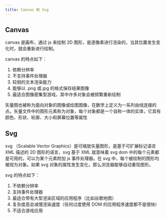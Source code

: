 ```yaml
---
title: Canvas 和 Svg
---
```


## Canvas

canvas 是画布，通过 js 来绘制 2D 图形，是逐像素进行渲染的，当其位置发生变化时，就会重新进行绘制。

canvas 的特点如下：

1. 依赖分辨率
2. 不支持事件处理器
3. 较弱的文本渲染能力
4. 能够以 .png 或.jpg 的格式保存结果图像
5. 最适合图像密集型游戏，其中许多对象会被频繁重新绘制

矢量图也被称为面向对象的图像或绘图图像，在数学上定义为一系列由线连接的点。矢量文件中的图形元素称为对象，每个对象都是一个自称一体的实体，它具有颜色、形状、轮廓、大小和屏幕位置等属性

## Svg

svg （Scalable Vector Graphics）是可缩放矢量图形，是基于可扩展标记语言 XML 描述的 2D 图形的语言，svg 基于 XML 就意味着 svg dom 中的每个元素都是可用的，可以为某个元素附加 js 事件处理器。在 svg 中，每个被绘制的图形均被视为对象。如果 svg 对象的属性发生变化，那么浏览器能够自动重现图形。

svg 的特点如下：

1. 不依赖分辨率
2. 支持事件处理器
3. 最适合带有大型渲染区域的应用程序（比如谷歌地图）
4. 复杂度高会减慢渲染速度（任何过度使用 DOM 的应用程序速度都不是很快）
5. 不适合游戏应用
